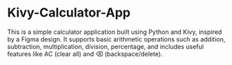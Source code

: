 # Kivy-Calculator-App
This is a simple calculator application built using Python and Kivy, inspired by a Figma design. It supports basic arithmetic operations such as addition, subtraction, multiplication, division, percentage, and includes useful features like AC (clear all) and ⌫ (backspace/delete).
